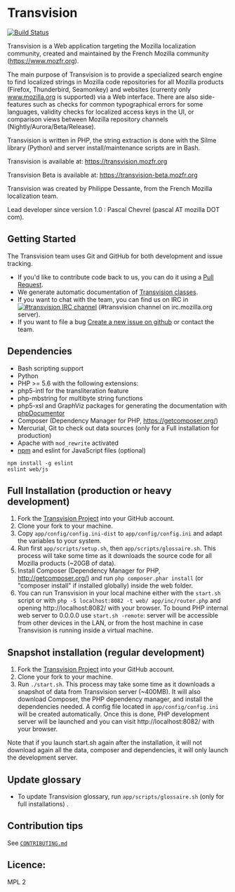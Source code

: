 # Transvision
[![Build Status](https://travis-ci.org/mozfr/transvision.svg?branch=master)](https://travis-ci.org/mozfr/transvision/)

Transvision is a Web application targeting the Mozilla localization community, created and maintained by the French Mozilla community (https://www.mozfr.org).

The main purpose of Transvision is to provide a specialized search engine to find localized strings in Mozilla code repositories for all Mozilla products (Firefox, Thunderbird, Seamonkey) and websites (currenty only www.mozilla.org is supported) via a Web interface. There are also side-features such as checks for common typographical errors for some languages, validity checks for localized access keys in the UI, or comparison views between Mozilla repository channels (Nightly/Aurora/Beta/Release).

Transvision is written in PHP, the string extraction is done with the Silme library (Python) and server install/maintenance scripts are in Bash.

Transvision is available at:
https://transvision.mozfr.org

Transvision Beta is available at:
https://transvision-beta.mozfr.org

Transvision was created by Philippe Dessante, from the French Mozilla localization team.

Lead developer since version 1.0 : Pascal Chevrel (pascal AT mozilla DOT com).

## Getting Started

The Transvision team uses Git and GitHub for both development and issue tracking.
- If you'd like to contribute code back to us, you can do it using a [Pull Request][].
- We generate automatic documentation of [Transvision classes][].
- If you want to chat with the team, you can find us on IRC in [![#transvision IRC channel](https://kiwiirc.com/buttons/irc.mozilla.org/transvision.png)](https://kiwiirc.com/client/irc.mozilla.org/?nick=github_vis|?#transvision) (#transvision channel on irc.mozilla.org server).
- If you want to file a bug [Create a new issue on github][] or contact the team.

## Dependencies

* Bash scripting support
* Python
* PHP >= 5.6 with the following extensions:
 * php5-intl for the transliteration feature
 * php-mbstring for multibyte string functions
 * php5-xsl and GraphViz packages for generating the documentation with [phpDocumentor][]
* Composer (Dependency Manager for PHP, https://getcomposer.org/)
* Mercurial, Git to check out data sources (only for a Full installation for production)
* Apache with `mod_rewrite` activated
* [npm][] and eslint for JavaScript files (optional)
```
npm install -g eslint
eslint web/js
```

## Full Installation (production or heavy development)

1. Fork the [Transvision Project][] into your GitHub account.
2. Clone your fork to your machine.
3. Copy `app/config/config.ini-dist` to `app/config/config.ini` and adapt the variables to your system.
4. Run first `app/scripts/setup.sh`, then `app/scripts/glossaire.sh`. This process will take some time as it downloads the source code for all Mozilla products (~20GB of data).
5. Install Composer (Dependency Manager for PHP, http://getcomposer.org/) and run `php composer.phar install` (or "composer install" if installed globally) inside the web folder.
6. You can run Transvision in your local machine either with the ```start.sh``` script or with ```php -S localhost:8082 -t web/ app/inc/router.php``` and opening http://localhost:8082/ with your browser. To bound PHP internal web server to 0.0.0.0 use ```start.sh -remote```: server will be accessible from other devices in the LAN, or from the host machine in case Transvision is running inside a virtual machine.

## Snapshot installation (regular development)

1. Fork the [Transvision Project][] into your GitHub account.
2. Clone your fork to your machine.
3. Run `./start.sh`. This process may take some time as it downloads a snapshot of data from Transvision server (~400MB). It will also download Composer, the PHP dependency manager, and install the dependencies needed. A config file located in `app/config/config.ini` will be created automatically. Once this is done, PHP development server will be launched and you can visit http://localhost:8082/ with your browser.

Note that if you launch start.sh again after the installation, it will not download again all the data, composer and dependencies, it will only launch the development server.

## Update glossary

- To update Transvision glossary, run `app/scripts/glossaire.sh` (only for full installations) .

## Contribution tips

See [``CONTRIBUTING.md``](CONTRIBUTING.md)

## Licence:

MPL 2


[Pull Request]: https://help.github.com/articles/using-pull-requests
[Create a new issue on github]: https://github.com/mozfr/transvision/issues
[Transvision classes]: https://transvision-beta.mozfr.org/docs
[Transvision Project]: https://github.com/mozfr/transvision
[phpDocumentor]: http://phpdoc.org/
[npm]: https://www.npmjs.com
[Coding Standards]:https://github.com/mozfr/transvision/wiki/Code-conventions
